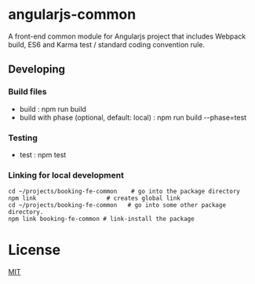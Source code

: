 # angularjs-common
A front-end common module for Angularjs project that includes Webpack build, ES6 and Karma test / standard coding convention rule.
## Developing
### Build files

* build : npm run build
* build with phase (optional, default: local) : npm run build --phase=test

### Testing

* test : npm test

### Linking for local development

```
cd ~/projects/booking-fe-common    # go into the package directory
npm link                    # creates global link
cd ~/projects/booking-fe-common   # go into some other package directory.
npm link booking-fe-common # link-install the package
```

# License

[MIT](/LICENSE)
